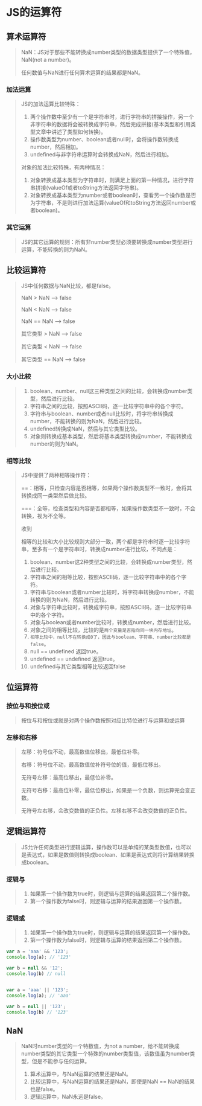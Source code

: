 # JS的运算符



## 算术运算符

>NaN：JS对于那些不能转换成number类型的数据类型提供了一个特殊值，NaN(not a number)。
>
>任何数值与NaN进行任何算术运算的结果都是NaN。

### 加法运算

>JS的加法运算比较特殊：
>
>1. 两个操作数中至少有一个是字符串时，进行字符串的拼接操作，另一个非字符串的数据将会被转换成字符串，然后完成拼接(基本类型和引用类型文章中讲述了类型如何转换)。
>2. 操作数类型为number、boolean或者null时，会将操作数转换成number，然后相加。
>3. undefined与非字符串运算时会转换成NaN，然后进行相加。
>
>对象的加法比较特殊，有两种情况：
>
>1. 对象转换成基本类型为字符串时，则满足上面的第一种情况，进行字符串拼接(valueOf或者toString方法返回字符串)。
>2. 对象转换成基本类型为number或者boolean时，查看另一个操作数是否为字符串，不是则进行加法运算(valueOf和toString方法返回number或者boolean)。

### 其它运算

> JS的其它运算的规则：所有非number类型必须要转换成number类型进行运算，不能转换的则为NaN。



## 比较运算符

>
>
>JS中任何数据与NaN比较，都是false。
>
>NaN > NaN      -->  false
>
>NaN < NaN      --> false
>
>NaN == NaN   --> false
>
>
>
>其它类型 > NaN      -->  false
>
>其它类型 < NaN      --> false
>
>其它类型 == NaN   --> false



### 大小比较

>1. boolean、number、null这三种类型之间的比较，会转换成number类型，然后进行比较。
>2. 字符串之间的比较，按照ASCII码，逐一比较字符串中的各个字符。
>3. 字符串与boolean、number或者null比较时，将字符串转换成number，不能转换的则为NaN，然后进行比较。
>4. undefined转换成NaN，然后与其它类型比较。
>5. 对象则转换成基本类型，然后将基本类型转换成number，不能转换成number的则为NaN。

### 相等比较

>JS中提供了两种相等操作符：
>
>==：相等，只检查内容是否相等，如果两个操作数类型不一致时，会将其转换成同一类型然后做比较。
>
>===：全等，检查类型和内容是否都相等，如果操作数类型不一致时，不会转换，视为不全等。
>
>收到
>
>相等的比较和大小比较规则大部分一致，两个都是字符串时逐一比较字符串，至多有一个是字符串时，转换成number进行比较，不同点是：
>
>
>
>1. boolean、number这2种类型之间的比较，会转换成number类型，然后进行比较。
>2. 字符串之间的相等比较，按照ASCII码，逐一比较字符串中的各个字符。
>3. 字符串与boolean或者number比较时，将字符串转换成number，不能转换的则为NaN，然后进行比较。
>4. 对象与字符串比较时，转换成字符串，按照ASCII码，逐一比较字符串中的各个字符。
>5. 对象与boolean或者number比较时，转换成number，然后进行比较。
>6. 对象之间的相等比较，比较的是`两个变量是否指向同一块内存地址`。
>7. `相等比较中，null不在转换成0了，因此与boolean、字符串、number比较都是false`。
>8. null == undefined 返回true。
>9. undefined == undefined 返回true。
>10. undefined与其它类型相等比较返回false



## 位运算符



### 按位与和按位或

>按位与和按位或就是对两个操作数按照对应比特位进行与运算和或运算

### 左移和右移

>左移：符号位不动，最高数值位移出，最低位补零。
>
>右移：符号位不动，最高数值位补符号位的值，最低位移出。
>
>
>
>无符号左移：最高位移出，最低位补零。
>
>无符号右移：最高位补零，最低位移出，如果是一个负数，则运算完会变正数。
>
>
>
>无符号左右移，会改变数值的正负性。左移右移不会改变数值的正负性。



## 逻辑运算符

>JS允许任何类型进行逻辑运算，操作数可以是单纯的某类型数值，也可以是表达式，如果是数值则转换成boolean、如果是表达式则将计算结果转换成boolean。

### 逻辑与

>1. 如果第一个操作数为true时，则逻辑与运算的结果返回第二个操作数。
>2. 第一个操作数为false时，则逻辑与运算的结果返回第一个操作数。

### 逻辑或

>1. 如果第一个操作数为true时，则逻辑与运算的结果返回第一个操作数。
>2. 第一个操作数为false时，则逻辑与运算的结果返回第二个操作数。

```javascript
var a = 'aaa' && '123';
console.log(a); // '123'

var b = null && '12';
console.log(b) // null


var a = 'aaa' || '123';
console.log(a); // 'aaa'

var b = null || '123';
console.log(b) // '123'
```



## NaN

> NaN时number类型的一个特数值，为not a number，给不能转换成number类型的其它类型一个特殊的number类型值，该数值虽为number类型，但是不能参与任何运算。
>
> 1. 算术运算中，与NaN运算的结果还是NaN。
> 2. 比较运算中，与NaN运算的结果还是NaN，即使是NaN == NaN的结果也是false。
> 3. 逻辑运算中，NaN永远是false。